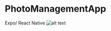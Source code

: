 # PhotoManagementApp
Expo/ React Native
![alt text](https://github.com/HuyKhoi-code/PhotoManagementApp/blob/OCR/assets/274613934_345038260873626_5282938429589455309_n.png)
